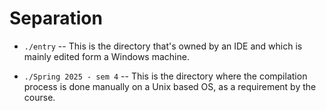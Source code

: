 # Separation

* ```./entry``` -- This is the directory that's owned by an IDE and which is mainly edited form a Windows machine.

* ```./Spring 2025 - sem 4``` -- This is the directory where the compilation process is done manually on a Unix based OS, as a requirement by the course.